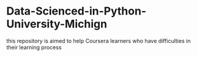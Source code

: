 # Data-Scienced-in-Python-University-Michign
this repository is aimed to help Coursera learners who have difficulties in their learning process
